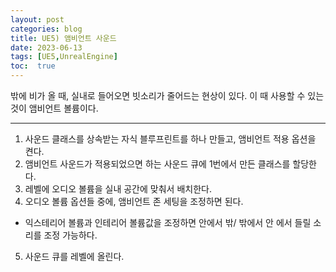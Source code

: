 ```yaml
---
layout: post
categories: blog
title: UE5) 앰비언트 사운드
date: 2023-06-13
tags: [UE5,UnrealEngine]
toc:  true
---
```


밖에 비가 올 때,
실내로 들어오면 빗소리가 줄어드는 현상이 있다.
이 때 사용할 수 있는 것이 앰비언트 볼륨이다.

---------------

1. 사운드 클래스를 상속받는 자식 블루프린트를 하나 만들고, 앰비언트 적용 옵션을 켠다.
2. 앰비언트 사운드가 적용되었으면 하는 사운드 큐에 1번에서 만든 클래스를 할당한다.
3. 레벨에 오디오 볼륨을 실내 공간에 맞춰서 배치한다.
4. 오디오 볼륨 옵션들 중에, 앰비언트 존 세팅을 조정하면 된다. 
 - 익스테리어 볼륨과 인테리어 볼륨값을 조정하면 안에서 밖/ 밖에서 안 에서 들릴 소리를 조정 가능하다.
5. 사운드 큐를 레벨에 올린다.
